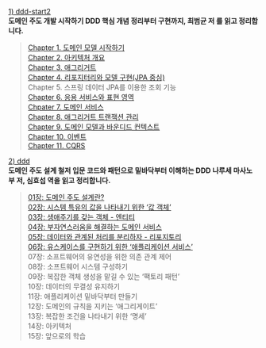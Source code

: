 [1) ddd-start2](https://product.kyobobook.co.kr/detail/S000001810495) <br>
**도메인 주도 개발 시작하기 DDD 핵심 개념 정리부터 구현까지, 최범균 저 를 읽고 정리합니다. <br>**
> [Chapter 1. 도메인 모델 시작하기](https://medium.com/@18corsair/도메인-주도-개발-시작하기-최범균-1장-도메인-모델-시작하기-422d1f96974c) <br>
> [Chapter 2. 아키텍처 개요](https://medium.com/@18corsair/도메인-주도-개발-시작하기-최범균-2장-아키텍처-개요-c5b140afdd16) <br>
> [Chapter 3. 애그리거트](https://medium.com/@18corsair/도메인-주도-개발-시작하기-최범균-3장-애그리거트-d0c6f07e9c1e) <br>
> [Chapter 4. 리포지터리와 모델 구현(JPA 중심) <br>](https://medium.com/@18corsair/도메인-주도-개발-시작하기-최범균-4장-리포지터리와-모델-구현-166999a861a3)
> Chapter 5. 스프링 데이터 JPA를 이용한 조회 기능 <br>
> [Chapter 6. 응용 서비스와 표현 영역 <br>](https://medium.com/@18corsair/도메인-주도-개발-시작하기-최범균-6장-응용-서비스와-표현-영역-736ef7b57809)
> [Chpater 7. 도메인 서비스 <br>](https://medium.com/@18corsair/도메인-주도-개발-시작하기-최범균-7장-도메인-서비스-1602f8904713)
> [Chapter 8. 애그리거트 트랜잭션 관리 <br>](https://medium.com/@18corsair/도메인-주도-개발-시작하기-최범균-8장-애그리거트-트랜잭션-관리-aec23d397c32)
> [Chapter 9. 도메인 모델과 바운디드 컨텍스트 <br>](https://medium.com/@18corsair/도메인-주도-개발-시작하기-최범균-9장-도메인-모델과-바운디드-컨텍스트-f9b13c3bafa9)
> [Chapter 10. 이벤트 <br>](https://medium.com/@18corsair/도메인-주도-개발-시작하기-최범균-10장-이벤트-c82177529ed2)
> [Chapter 11. CQRS <br>](https://medium.com/@18corsair/도메인-주도-개발-시작하기-최범균-11장-cqrs-b9068d7caaa9)

[2) ddd](https://product.kyobobook.co.kr/detail/S000001766446) <br>
**도메인 주도 설계 철저 입문 코드와 패턴으로 밑바닥부터 이해하는 DDD 나루세 마사노부 저, 심효섭 역을 읽고 정리합니다. <br>**
> [01장: 도메인 주도 설계란? <br>](https://medium.com/@18corsair/도메인-주도-설계-철저-입문-나루세-마사노부-저-심효섭-역-1장-도메인-주도-설계란-4d1ea47079f1)
> [02장: 시스템 특유의 값을 나타내기 위한 ‘값 객체’ <br>](https://medium.com/@18corsair/도메인-주도-설계-철저-입문-나루세-마사노부-저-심효섭-역-2장-시스템-특유의-값을-나타내기-위한-값-객체-5f63dbaca756)
> [03장: 생애주기를 갖는 객체 - 엔티티 <br>](https://medium.com/@18corsair/도메인-주도-설계-철저-입문-나루세-마사노부-저-심효섭-역-3장-생애주기를-갖는-객체-엔티티-645a56dc83f)
> [04장: 부자연스러움을 해결하는 도메인 서비스 <br>](https://medium.com/@18corsair/도메인-주도-설계-철저-입문-나루세-마사노부-저-심효섭-역-4장-부자연스러움을-해결하는-도메인-서비스-b2114a07e65a)
> [05장: 데이터와 관계된 처리를 분리하자 - 리포지토리 <br>](https://medium.com/@18corsair/도메인-주도-설계-철저-입문-나루세-마사노부-저-심효섭-역-5장-데이터와-관계된-처리를-분리하자-리포지토리-881a024b96ec)
> [06장: 유스케이스를 구현하기 위한 ‘애플리케이션 서비스’ <br>](https://medium.com/@18corsair/도메인-주도-설계-철저-입문-나루세-마사노부-저-심효섭-역-6장-유스케이스를-구현하기-위한-애플리케이션-서비스-d3bc5999edb1)
> 07장: 소프트웨어의 유연성을 위한 의존 관계 제어 <br>
> 08장: 소프트웨어 시스템 구성하기 <br>
> 09장: 복잡한 객체 생성을 맡길 수 있는 ‘팩토리 패턴’ <br>
> 10장: 데이터의 무결성 유지하기 <br>
> 11장: 애플리케이션 밑바닥부터 만들기 <br>
> 12장: 도메인의 규칙을 지키는 ‘애그리게이트’ <br>
> 13장: 복잡한 조건을 나타내기 위한 ‘명세’ <br>
> 14장: 아키텍처 <br>
> 15장: 앞으로의 학습 <br>